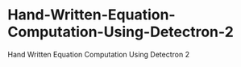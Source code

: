 # Hand-Written-Equation-Computation-Using-Detectron-2
Hand Written Equation Computation Using Detectron 2
